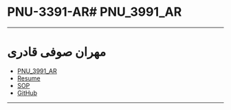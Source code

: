 # PNU-3391-AR# PNU_3991_AR
---------
# مهران صوفی قادری
- [PNU_3991_AR](https://github.com/Mehran-soufi/PNU_3991_AR)
- [Resume](https://github.com/Mehran-soufi/resume.github.io) 
- [SOP](https://saharzeinivand.github.io/SOP/)
- [GitHub](https://github.com/Mehran-soufi)
------------------
